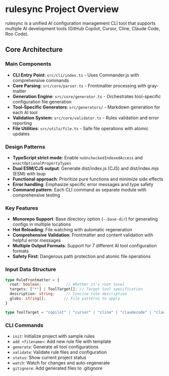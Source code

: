 # rulesync Project Overview

rulesync is a unified AI configuration management CLI tool that supports multiple AI development tools (GitHub Copilot, Cursor, Cline, Claude Code, Roo Code).

## Core Architecture

### Main Components
- **CLI Entry Point**: `src/cli/index.ts` - Uses Commander.js with comprehensive commands
- **Core Parsing**: `src/core/parser.ts` - Frontmatter processing with gray-matter
- **Generation Engine**: `src/core/generator.ts` - Orchestrates tool-specific configuration file generation
- **Tool-Specific Generators**: `src/generators/` - Markdown generation for each AI tool
- **Validation System**: `src/core/validator.ts` - Rules validation and error reporting
- **File Utilities**: `src/utils/file.ts` - Safe file operations with atomic updates

### Design Patterns
- **TypeScript strict mode**: Enable `noUncheckedIndexedAccess` and `exactOptionalPropertyTypes`
- **Dual ESM/CJS output**: Generate dist/index.js (CJS) and dist/index.mjs (ESM) with tsup
- **Functional approach**: Prioritize pure functions and minimize side effects
- **Error handling**: Emphasize specific error messages and type safety
- **Command pattern**: Each CLI command as separate module with comprehensive testing

### Key Features
- **Monorepo Support**: Base directory option (`--base-dir`) for generating configs in multiple locations
- **Hot Reloading**: File watching with automatic regeneration
- **Comprehensive Validation**: Frontmatter and content validation with helpful error messages
- **Multiple Output Formats**: Support for 7 different AI tool configuration formats
- **Safety First**: Dangerous path protection and atomic file operations

### Input Data Structure
```typescript
type RuleFrontmatter = {
  root: boolean;           // Whether it's root level
  targets: ["*"] | ToolTarget[]; // Target tool specification
  description: string;     // Concise rule description
  globs: string[];        // File patterns to apply
}

type ToolTarget = "copilot" | "cursor" | "cline" | "claudecode" | "claude" | "roo" | "geminicli";
```

### CLI Commands
- `init`: Initialize project with sample rules
- `add <filename>`: Add new rule file with template
- `generate`: Generate all tool configurations
- `validate`: Validate rule files and configuration
- `status`: Show current project status
- `watch`: Watch for changes and auto-regenerate
- `gitignore`: Add generated files to .gitignore